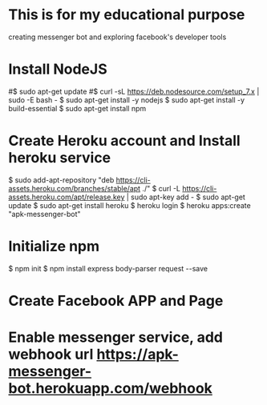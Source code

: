 # This is for my educational purpose
creating messenger bot and exploring facebook's developer tools

# Install NodeJS
#$ sudo apt-get update
#$ curl -sL https://deb.nodesource.com/setup_7.x | sudo -E bash -
$ sudo apt-get install -y nodejs
$ sudo apt-get install -y build-essential
$ sudo apt-get install npm

# Create Heroku account and Install heroku service
$ sudo add-apt-repository "deb https://cli-assets.heroku.com/branches/stable/apt ./"
$ curl -L https://cli-assets.heroku.com/apt/release.key | sudo apt-key add -
$ sudo apt-get update
$ sudo apt-get install heroku
$ heroku login
$ heroku apps:create "apk-messenger-bot"

# Initialize npm
$ npm init
$ npm install express body-parser request --save

# Create Facebook APP and Page
# Enable messenger service, add webhook url https://apk-messenger-bot.herokuapp.com/webhook
